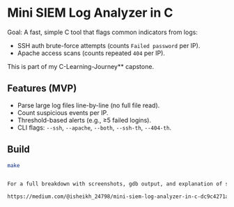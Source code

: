 # Mini SIEM Log Analyzer in C

Goal: A fast, simple C tool that flags common indicators from logs:
- SSH auth brute-force attempts (counts `Failed password` per IP).
- Apache access scans (counts repeated `404` per IP).

This is part of my C-Learning-Journey** capstone.

## Features (MVP)
- Parse large log files line-by-line (no full file read).
- Count suspicious events per IP.
- Threshold-based alerts (e.g., ≥5 failed logins).
- CLI flags: `--ssh`, `--apache`, `--both`, `--ssh-th`, `--404-th`.

## Build
```bash
make


For a full breakdown with screenshots, gdb output, and explanation of stack memory behavior, check out my Medium article:

https://medium.com/@isheikh_24798/mini-siem-log-analyzer-in-c-dc9c4271ab1e
